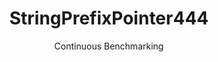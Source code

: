 ---
layout: docu
title: StringPrefixPointer444
subtitle: Continuous Benchmarking
selected: String
expanded: Benchmarking
benchmark: /individual_results/StringPrefixPointer444.html
---